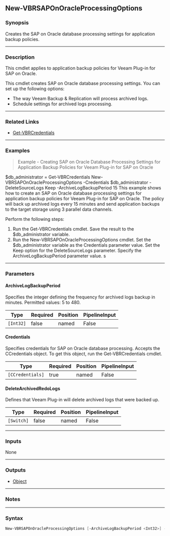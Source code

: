 New-VBRSAPOnOracleProcessingOptions
-----------------------------------

### Synopsis
Creates the SAP on Oracle database processing settings for application backup policies.

---

### Description

This cmdlet applies to application backup policies for Veeam Plug-in for SAP on Oracle.

This cmdlet creates SAP on Oracle database processing settings. You can set up the following options:
- The way Veeam Backup & Replication will process archived logs.
- Schedule settings for archived logs processing.

---

### Related Links
* [Get-VBRCredentials](Get-VBRCredentials)

---

### Examples
> Example - Creating SAP on Oracle Database Processing Settings for Application Backup Policies for Veeam Plug-in for SAP on Oracle

$db_administrator = Get-VBRCredentials
New-VBRSAPOnOracleProcessingOptions -Credentials $db_administrator -DeleteSourceLogs Keep -ArchiveLogBackupPeriod 15
This example shows how to create an SAP on Oracle database processing settings for application backup policies for Veeam Plug-in for SAP on Oracle. The policy will back up archived logs every 15 minutes and send application backups to the target storage using 3 parallel data channels.

Perform the following steps:
1. Run the Get-VBRCredentials cmdlet. Save the result to the $db_administrator variable.
2. Run the New-VBRSAPOnOracleProcessingOptions cmdlet. Set the $db_administrator variable as the Credentials parameter value. Set the Keep option for the DeleteSourceLogs parameter. Specify the ArchiveLogBackupPeriod parameter value.
s

---

### Parameters
#### **ArchiveLogBackupPeriod**
Specifies the integer defining the frequency for archived logs backup in minutes. Permitted values: 5 to 480.

|Type     |Required|Position|PipelineInput|
|---------|--------|--------|-------------|
|`[Int32]`|false   |named   |False        |

#### **Credentials**
Specifies credentials for SAP on Oracle database processing. Accepts the CCredentials object. To get this object, run the Get-VBRCredentials cmdlet.

|Type            |Required|Position|PipelineInput|
|----------------|--------|--------|-------------|
|`[CCredentials]`|true    |named   |False        |

#### **DeleteArchivedRedoLogs**
Defines that Veeam Plug-in will delete archived logs that were backed up.

|Type      |Required|Position|PipelineInput|
|----------|--------|--------|-------------|
|`[Switch]`|false   |named   |False        |

---

### Inputs
None

---

### Outputs
* [Object](https://learn.microsoft.com/en-us/dotnet/api/System.Object)

---

### Notes

---

### Syntax
```PowerShell
New-VBRSAPOnOracleProcessingOptions [-ArchiveLogBackupPeriod <Int32>] -Credentials <CCredentials> [-DeleteArchivedRedoLogs] [<CommonParameters>]
```
